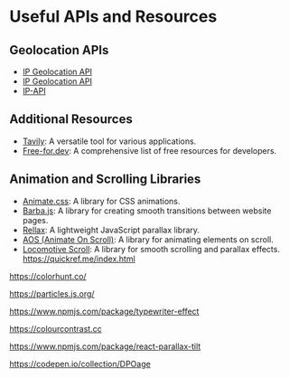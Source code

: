 # Useful APIs and Resources

## Geolocation APIs

- [IP Geolocation API](https://ipgeolocation.io/)
- [IP Geolocation API](https://ipgeolocation.io/)
- [IP-API](https://ip-api.com/)

## Additional Resources

- [Tavily](https://app.tavily.com/home): A versatile tool for various applications.
- [Free-for.dev](https://free-for.dev/#/?id=free-fordev): A comprehensive list of free resources for developers.

## Animation and Scrolling Libraries

- [Animate.css](https://animate.style/): A library for CSS animations.
- [Barba.js](https://barba.js.org/): A library for creating smooth transitions between website pages.
- [Rellax](https://dixonandmoe.com/rellax/): A lightweight JavaScript parallax library.
- [AOS (Animate On Scroll)](https://michalsnik.github.io/aos/): A library for animating elements on scroll.
- [Locomotive Scroll](https://locomotivemtl.github.io/locomotive-scroll/): A library for smooth scrolling and parallax effects.
https://quickref.me/index.html


https://colorhunt.co/

https://particles.js.org/


https://www.npmjs.com/package/typewriter-effect

https://colourcontrast.cc




https://www.npmjs.com/package/react-parallax-tilt



https://codepen.io/collection/DPOage
